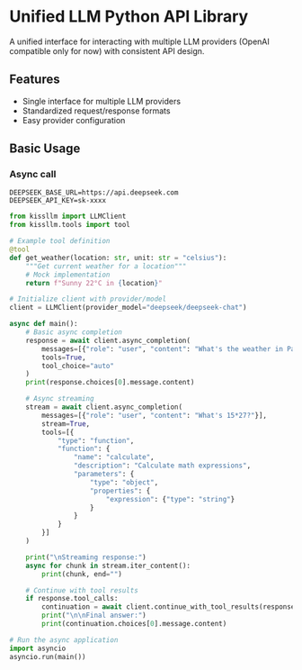 # Unified LLM Python API Library

A unified interface for interacting with multiple LLM providers (OpenAI compatible only for now) with consistent API design.

## Features

- Single interface for multiple LLM providers
- Standardized request/response formats
- Easy provider configuration

## Basic Usage

### Async call
```
DEEPSEEK_BASE_URL=https://api.deepseek.com
DEEPSEEK_API_KEY=sk-xxxx
```

```python
from kissllm import LLMClient
from kissllm.tools import tool

# Example tool definition
@tool
def get_weather(location: str, unit: str = "celsius"):
    """Get current weather for a location"""
    # Mock implementation
    return f"Sunny 22°C in {location}"

# Initialize client with provider/model
client = LLMClient(provider_model="deepseek/deepseek-chat")

async def main():
    # Basic async completion
    response = await client.async_completion(
        messages=[{"role": "user", "content": "What's the weather in Paris?"}],
        tools=True,
        tool_choice="auto"
    )
    print(response.choices[0].message.content)

    # Async streaming
    stream = await client.async_completion(
        messages=[{"role": "user", "content": "What's 15*27?"}],
        stream=True,
        tools=[{
            "type": "function",
            "function": {
                "name": "calculate",
                "description": "Calculate math expressions",
                "parameters": {
                    "type": "object",
                    "properties": {
                        "expression": {"type": "string"}
                    }
                }
            }
        }]
    )

    print("\nStreaming response:")
    async for chunk in stream.iter_content():
        print(chunk, end="")

    # Continue with tool results
    if response.tool_calls:
        continuation = await client.continue_with_tool_results(response)
        print("\n\nFinal answer:")
        print(continuation.choices[0].message.content)

# Run the async application
import asyncio
asyncio.run(main())
```
